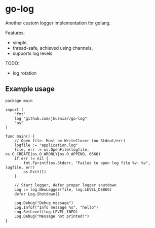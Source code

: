 # go-log
Another custom logger implementation for golang.

Features:

* simple,
* thread-safe, achieved using channels,
* supports log levels.

TODO:

* log rotation

## Example usage

```
package main

import (
	"fmt"
	log "github.com/jkusniar/go-log"
	"os"
)

func main() {
	// Open file. Must be WriteCloser (no Stdout/err)
	logfile := "application.log"
	file, err := os.OpenFile(logfile, os.O_CREATE|os.O_WRONLY|os.O_APPEND, 0666)
	if err != nil {
		fmt.Fprintf(os.Stderr, "Failed to open log file %v: %v", logfile, err)
		os.Exit(1)
	}

	// Start logger, defer proper logger shutdown
	Log := log.NewLogger(file, log.LEVEL_DEBUG)
	defer Log.Shutdown()

	Log.Debug("Debug message")
	Log.Infof("Info message %s", "hello")
	Log.SetLevel(log.LEVEL_INFO)
	Log.Debug("Message not printed!")
}
```
